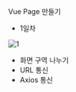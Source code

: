 Vue Page 만들기
- 1일차

![1](https://user-images.githubusercontent.com/53888108/211735036-d707b69c-b413-4e03-9f0b-dafb698107b6.PNG)

- 화면 구역 나누기
- URL 통신
- Axios 통신